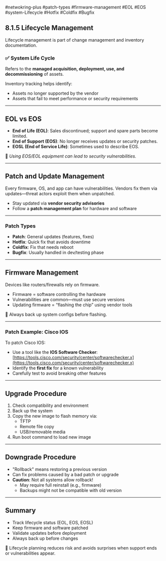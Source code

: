 #netwokring-plus #patch-types #firmware-management #EOL #EOS #system-Lifecycle #Hotfix #Coldfix #Bugfix 
## 8.1.5 Lifecycle Management

Lifecycle management is part of change management and inventory documentation.

### ✅ System Life Cycle
Refers to the **managed acquisition, deployment, use, and decommissioning** of assets.

Inventory tracking helps identify:
- Assets no longer supported by the vendor
- Assets that fail to meet performance or security requirements

---

## EOL vs EOS

- **End of Life (EOL)**: Sales discontinued; support and spare parts become limited.
- **End of Support (EOS)**: No longer receives updates or security patches.
- **EOSL (End of Service Life)**: Sometimes used to describe EOS.

🧱 *Using EOS/EOL equipment can lead to security vulnerabilities.*

---

## Patch and Update Management

Every firmware, OS, and app can have vulnerabilities. Vendors fix them via updates—threat actors exploit them when unpatched.

- Stay updated via **vendor security advisories**
- Follow a **patch management plan** for hardware and software

---

### Patch Types

- **Patch**: General updates (features, fixes)
- **Hotfix**: Quick fix that avoids downtime
- **Coldfix**: Fix that needs reboot
- **Bugfix**: Usually handled in dev/testing phase

---

## Firmware Management

Devices like routers/firewalls rely on firmware.

- Firmware = software controlling the hardware
- Vulnerabilities are common—must use secure versions
- Updating firmware = “flashing the chip” using vendor tools

🧠 Always back up system configs before flashing.

---

### Patch Example: Cisco IOS

To patch Cisco IOS:
- Use a tool like the **IOS Software Checker**:  
  [https://tools.cisco.com/security/center/softwarechecker.x](https://tools.cisco.com/security/center/softwarechecker.x)
- Identify the **first fix** for a known vulnerability
- Carefully test to avoid breaking other features

---

## Upgrade Procedure

1. Check compatibility and environment
2. Back up the system
3. Copy the new image to flash memory via:
   - TFTP
   - Remote file copy
   - USB/removable media
4. Run boot command to load new image

---

## Downgrade Procedure

- "Rollback" means restoring a previous version
- Can fix problems caused by a bad patch or upgrade
- **Caution**: Not all systems allow rollback!
  - May require full reinstall (e.g., firmware)
  - Backups might not be compatible with old version

---

## Summary

- Track lifecycle status (EOL, EOS, EOSL)
- Keep firmware and software patched
- Validate updates before deployment
- Always back up before changes

🧱 Lifecycle planning reduces risk and avoids surprises when support ends or vulnerabilities appear.
